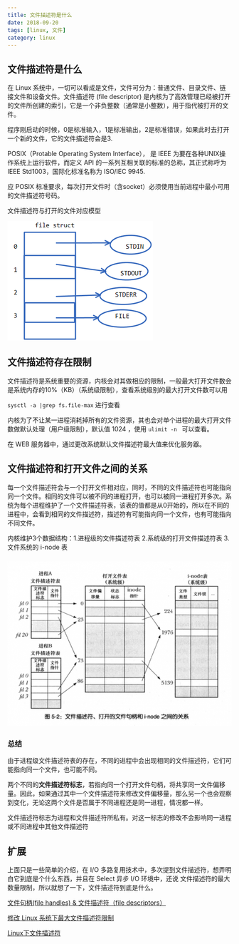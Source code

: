 ```yaml
---
title: 文件描述符是什么
date: 2018-09-20
tags: [linux, 文件]
category: linux
---
```



## 文件描述符是什么

在 Linux 系统中，一切可以看成是文件，文件可分为：普通文件、目录文件、链接文件和设备文件。文件描述符 (file descriptor) 是内核为了高效管理已经被打开的文件所创建的索引，它是一个非负整数（通常是小整数），用于指代被打开的文件。 

程序刚启动的时候，0是标准输入，1是标准输出，2是标准错误，如果此时去打开一个新的文件，它的文件描述符会是3. 

POSIX（Protable Operating System Interface）， 是 IEEE 为要在各种UNIX操作系统上运行软件，而定义 API 的一系列互相关联的标准的总称，其正式称呼为 IEEE Std1003，国际化标准名称为 ISO/IEC 9945.

应 POSIX 标准要求，每次打开文件时（含socket）必须使用当前进程中最小可用的文件描述符号码。

文件描述符与打开的文件对应模型

<!-- more -->

![image-20180929151123073](/images/image-20180929151123073.png)



## 文件描述符存在限制

文件描述符是系统重要的资源，内核会对其做相应的限制，一般最大打开文件数会是系统内存的10%（KB）（系统级限制），查看系统级别的最大打开文件数可以用

`sysctl -a |grep fs.file-max`  进行查看

内核为了不让某一进程消耗掉所有的文件资源，其也会对单个进程的最大打开文件数做默认处理（用户级限制），默认值 1024 ，使用 `ulimit -n ` 可以查看。

在 WEB 服务器中，通过更改系统默认文件描述符最大值来优化服务器。





## 文件描述符和打开文件之间的关系

​	每一个文件描述符会与一个打开文件相对应，同时，不同的文件描述符也可能指向同一个文件。相同的文件可以被不同的进程打开，也可以被同一进程打开多次。系统为每个进程维护了一个文件描述符表，该表的值都是从0开始的，所以在不同的进程中，会看到相同的文件描述符，描述符有可能指向同一个文件，也有可能指向不同文件。

内核维护3个数据结构：1.进程级的文件描述符表  2.系统级的打开文件描述符表  3.文件系统的 i-node 表

### ![image-20180927163550470](/images/image-20180927163550470.png)

### 总结

由于进程级文件描述符表的存在，不同的进程中会出现相同的文件描述符，它们可能指向同一个文件，也可能不同。

两个不同的**文件描述符标志**，若指向同一个打开文件句柄，将共享同一文件偏移量。因此，如果通过其中一个文件描述符来修改文件偏移量，那么另一个也会观察到变化，无论这两个文件是否属于不同进程还是同一进程，情况都一样。

文件描述符标志为进程和文件描述符所私有。对这一标志的修改不会影响同一进程或不同进程中其他文件描述符



## 扩展

上面只是一些简单的介绍，在 I/O 多路复用技术中，多次提到文件描述符，想弄明白它到底是个什么东西，并且在    Select 异步 I/O 环境中，还说 文件描述符的最大数量限制，所以就想了一下，文件描述符到底是什么。

[文件句柄(file handles) & 文件描述符（file descriptors）](https://blog.csdn.net/u013256816/article/details/60778709)

[修改 Linux 系统下最大文件描述符限制](https://blog.csdn.net/BlueguyChui/article/details/5676059)

[Linux下文件描述符](https://blog.csdn.net/kumu_linux/article/details/7877770)

